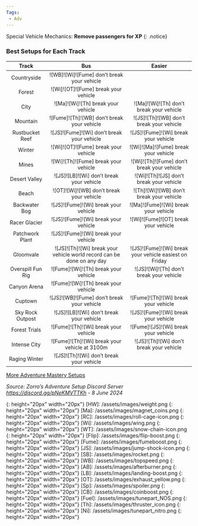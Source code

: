 ```yaml
---
Tags:
 - Adv
---
```

Special Vehicle Mechanics: **Remove passengers for XP**
{: .notice}

### Best Setups for Each Track

Track | Bus | Easier
:--: | :--: | :--:
Countryside | ![WB]![Wi]![Fume] don’t break your vehicle | 
Forest | ![Wi]![OT]![Fume] break your vehicle | 
City | ![Ma]![Wi]![Th] break your vehicle | ![Ma]![Wi]![Th] don’t break your vehicle
Mountain | ![Fume]![Th]![WB] don’t break your vehicle | ![JS]![Th]![WB] don’t break your vehicle
Rustbucket Reef | ![JS]![Fume]![Wi] don’t break your vehicle | ![JS]![Fume]![Wi] break your vehicle
Winter | ![Wi]![OT]![Fume] break your vehicle | ![Wi]![Ma]![Fume] break your vehicle
Mines | ![Wi]![Th]![Fume] break your vehicle | ![Wi]![Th]![Fume] don’t break your vehicle
Desert Valley | ![JS]![LB]![Wi] don’t break your vehicle | ![Wi]![Th]![JS] don’t break your vehicle
Beach | ![OT]![Wi]![WB] don’t break your vehicle | ![Th]![Wi]![WB] don’t break your vehicle
Backwater Bog | ![JS]![Fume]![Wi] break your vehicle | ![Ma]![Fume]![Wi] break your vehicle
Racer Glacier | ![JS]![Fume]![Wi] break your vehicle | ![Wi]![Fume]![OT] break your vehicle
Patchwork Plant | ![JS]![Fume]![Wi] break your vehicle | 
Gloomvale | ![JS]![Th]![Wi] break your vehicle world record can be done on any day | ![JS]![Fume]![Wi] break your vehicle easiest on Friday
Overspill Fun Rig | ![Fume]![Wi]![Th] break your vehicle | ![JS]![Wi]![Th] don’t break your vehicle
Canyon Arena | ![Fume]![Wi]![Th] break your vehicle | 
Cuptown | ![JS]![WB]![Fume] don’t break your vehicle | ![Fume]![Th]![Wi] break your vehicle
Sky Rock Outpost | ![JS]![LB]![Wi] don’t break your vehicle | ![JS]![Fume]![Wi] break your vehicle
Forest Trials | ![Fume]![Th]![Wi] break your vehicle | ![Fume]![JS]![Wi] break your vehicle
Intense City | ![Fume]![Th]![Wi] break your vehicle at 3100m | ![JS]![Th]![Wi] don’t break your vehicle
Raging Winter | ![JS]![Th]![Wi] don’t break your vehicle | 

[More Adventure Mastery Setups](/info/#adventures)  

*Source: Zorro’s Adventure Setup Discord Server https://discord.gg/pNeKMVTTKh - 8 June 2024*

[AC]: /assets/images/aircontrol.png
{: height="20px" width="20px"}
[HW]: /assets/images/weight.png
{: height="20px" width="20px"}
[Ma]: /assets/images/magnet_coins.png
{: height="20px" width="20px"}
[RC]: /assets/images/roll-cage-icon.png
{: height="20px" width="20px"}
[Wi]: /assets/images/wing.png
{: height="20px" width="20px"}
[WT]: /assets/images/snow-chain-icon.png
{: height="20px" width="20px"}
[Flip]: /assets/images/flip-boost.png
{: height="20px" width="20px"}
[Fume]: /assets/images/fumeboost.png
{: height="20px" width="20px"}
[JS]: /assets/images/jump-shock-icon.png
{: height="20px" width="20px"}
[SB]: /assets/images/rocket.png
{: height="20px" width="20px"}
[WB]: /assets/images/topspeed.png
{: height="20px" width="20px"}
[AB]: /assets/images/afterburner.png
{: height="20px" width="20px"}
[LB]: /assets/images/landing-boost.png
{: height="20px" width="20px"}
[OT]: /assets/images/exhaust_yellow.png
{: height="20px" width="20px"}
[Sp]: /assets/images/spoiler.png
{: height="20px" width="20px"}
[CB]: /assets/images/coinboost.png
{: height="20px" width="20px"}
[Fuel]: /assets/images/tunepart_NOS.png
{: height="20px" width="20px"}
[Th]: /assets/images/thruster_icon.png
{: height="20px" width="20px"}
[Ni]: /assets/images/tunepart_nitro.png
{: height="20px" width="20px"}

